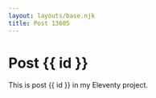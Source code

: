 ```yaml
---
layout: layouts/base.njk
title: Post 13605
---
```


# Post {{ id }}

This is post {{ id }} in my Eleventy project.
